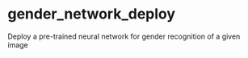 # gender_network_deploy
Deploy a pre-trained neural network for gender recognition of a given image
